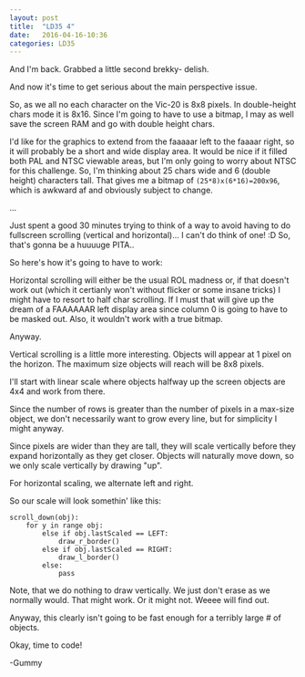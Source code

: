```yaml
---
layout: post
title:  "LD35 4"
date:   2016-04-16-10:36
categories: LD35
---
```


And I'm back.  Grabbed a little second brekky- delish.

And now it's time to get serious about the main perspective issue.

So, as we all no each character on the Vic-20 is 8x8 pixels.  In double-height
chars mode it is 8x16.  Since I'm going to have to use a bitmap, I may as well
save the screen RAM and go with double height chars.

I'd like for the graphics to extend from the faaaaar left to the faaaar right,
so it will probably be a short and wide display area.  It would be nice if it
filled both PAL and NTSC viewable areas, but I'm only going to worry about NTSC
for this challenge.  So, I'm thinking about 25 chars wide and 6 (double height)
characters tall.   That gives me a bitmap of ```(25*8)x(6*16)=200x96```, which
is awkward af and obviously subject to change.

...

Just spent a good 30 minutes trying to think of a way to avoid having to do
fullscreen scrolling (vertical and horizontal)... I can't do think of one! :D
So, that's gonna be a huuuuge PITA..

So here's how it's going to have to work:

Horizontal scrolling will either be the usual ROL madness or, if that doesn't
work out (which it certianly won't without flicker or some insane tricks) I
might have to resort to half char scrolling.  If I must that will give up the
dream of a FAAAAAAR left display area since column 0 is going to have to be
masked out.  Also, it wouldn't work with a true bitmap.

Anyway.

Vertical scrolling is a little more interesting.  Objects will appear at 1 pixel
on the horizon.  The maximum size objects will reach will be 8x8 pixels.

I'll start with linear scale where objects halfway up the screen objects are 4x4
and work from there.

Since the number of rows is greater than the number of pixels in a max-size
object, we don't necessarily want to grow every line, but for simplicity I
might anyway.

Since pixels are wider than they are tall, they will scale vertically before
they expand horizontally as they get closer.  Objects will naturally move down,
so we only scale vertically by drawing "up".  

For horizontal scaling, we alternate left and right.

So our scale will look somethin' like this:

```
scroll_down(obj):
	for y in range obj:
		else if obj.lastScaled == LEFT:
			draw_r_border()
		else if obj.lastScaled == RIGHT:
			draw_l_border()
		else:
			pass
```

Note, that we do nothing to draw vertically.  We just don't erase as we normally
would.  That might work.  Or it might not.  Weeee will find out.

Anyway, this clearly isn't going to be fast enough for a terribly large # 
of objects.

Okay, time to code!

-Gummy
